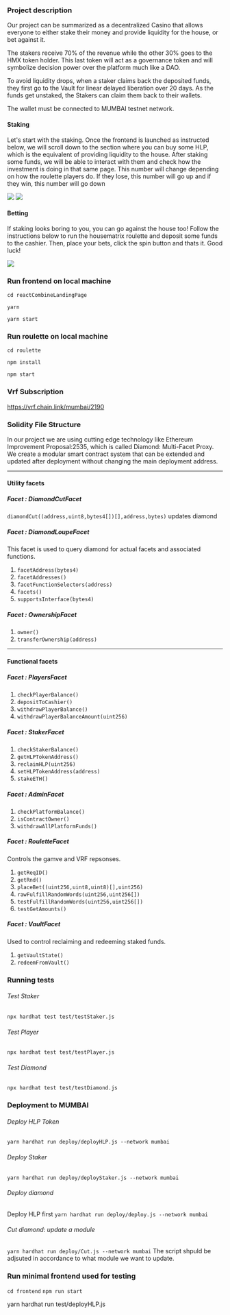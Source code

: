 ### Project description

Our project can be summarized as a decentralized Casino that allows everyone to either stake their money and provide liquidity for the house, or bet against it.

The stakers receive 70% of the revenue while the other 30% goes to the HMX token holder. This last token will act as a governance token and will symbolize decision power over the platform much like a DAO.

To avoid liquidity drops, when a staker claims back the deposited funds, they first go to the Vault for linear delayed liberation over 20 days.
As the funds get unstaked, the Stakers can claim them back to their wallets.

The wallet must be connected to MUMBAI testnet network.

#### Staking

Let's start with the staking. Once the frontend is launched as instructed below, we will scroll down to the section where you can buy some HLP, which is the equivalent of providing liquidity to the house. 
After staking some funds, we will be able to interact with them and check how the investment is doing in that same page. 
This number will change depending on how the roulette players do. If they lose, this number will go up and if they win, this number will go down


<a href="https://github.com/~#readme"><img src="readme/staker_1.png"></a>
<a href="https://github.com/~#readme"><img src="readme/staker_2.png"></a>

#### Betting

If staking looks boring to you, you can go against the house too! Follow the instructions below to run the housematrix roulette and deposit some funds to the cashier. Then, place your bets, click the spin button and thats it. Good luck!

<a href="https://github.com/~#readme"><img src="readme/roulette_1.png"></a>

### Run frontend on local machine

`cd reactCombineLandingPage`

`yarn `

`yarn start`

### Run roulette on local machine

`cd roulette`

`npm install `

`npm start`

### Vrf Subscription

https://vrf.chain.link/mumbai/2190

### Solidity File Structure

In our project we are using cutting edge technology like Ethereum Improvement Proposal:2535, which is called Diamond: Multi-Facet Proxy. We create a modular smart contract system that can be extended and updated after deployment without changing the main deployment address.

---

#### Utility facets
##### Facet : DiamondCutFacet

`diamondCut((address,uint8,bytes4[])[],address,bytes)` updates diamond

##### Facet : DiamondLoupeFacet

This facet is used to query diamond for actual facets and associated functions.

1. `facetAddress(bytes4)`
2. `facetAddresses()`
3. `facetFunctionSelectors(address)`
4. `facets()`
5. `supportsInterface(bytes4)`

##### Facet : OwnershipFacet

1. `owner()`
2. `transferOwnership(address)`

---

#### Functional facets
##### Facet : PlayersFacet

1. `checkPlayerBalance()`
2. `depositToCashier()`
3. `withdrawPlayerBalance()`
4. `withdrawPlayerBalanceAmount(uint256)`

##### Facet : StakerFacet

1. `checkStakerBalance()`
2. `getHLPTokenAddress()`
3. `reclaimHLP(uint256)`
4. `setHLPTokenAddress(address)`
5. `stakeETH()`

##### Facet : AdminFacet

1. `checkPlatformBalance()`
2. `isContractOwner()`
3. `withdrawAllPlatformFunds()`

##### Facet : RouletteFacet
Controls the gamve and VRF repsonses.

1. `getReqID()`
2. `getRnd()`
3. `placeBet((uint256,uint8,uint8)[],uint256)`
4. `rawFulfillRandomWords(uint256,uint256[])`
5. `testFulfillRandomWords(uint256,uint256[])`
6. `testGetAmounts()`

##### Facet : VaultFacet
Used to control reclaiming and redeeming staked funds.

1. `getVaultState()`
2. `redeemFromVault()`

### Running tests

###### Test Staker

`npx hardhat test test/testStaker.js`

###### Test Player

`npx hardhat test test/testPlayer.js`

###### Test Diamond

`npx hardhat test test/testDiamond.js`

### Deployment to MUMBAI

###### Deploy HLP Token

`yarn hardhat run deploy/deployHLP.js --network mumbai`

###### Deploy Staker

`yarn hardhat run deploy/deployStaker.js --network mumbai`

###### Deploy diamond

Deploy HLP first
`yarn hardhat run deploy/deploy.js --network mumbai`

###### Cut diamond: update a module

`yarn hardhat run deploy/Cut.js --network mumbai`
The script shpuld be adjsuted in accordance to what module we want to update.

### Run minimal frontend used for testing

`cd frontend`
`npm run start`

yarn hardhat run test/deployHLP.js
